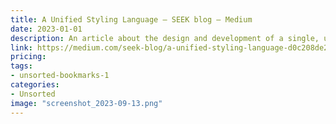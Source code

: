 ```yaml
---
title: A Unified Styling Language – SEEK blog – Medium
date: 2023-01-01
description: An article about the design and development of a single, unified styling language for web and mobile applications.
link: https://medium.com/seek-blog/a-unified-styling-language-d0c208de2660
pricing: 
tags: 
- unsorted-bookmarks-1 
categories: 
- Unsorted 
image: "screenshot_2023-09-13.png"
---
```

